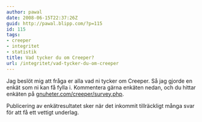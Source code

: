 ```yaml
---
author: pawal
date: 2008-06-15T22:37:26Z
guid: http://pawal.blipp.com/?p=115
id: 115
tags:
- creeper
- integritet
- statistik
title: Vad tycker du om Creeper?
url: /integritet/vad-tycker-du-om-creeper
---
```


Jag beslöt mig att fråga er alla vad ni tycker om Creeper. Så jag
gjorde en enkät som ni kan få fylla i. Kommentera gärna enkäten nedan,
och du hittar enkäten på <a
href="http://gnuheter.com/creeper/survey.php">gnuheter.com/creeper/survey.php</a>.

Publicering av enkätresultatet sker när det inkommit tillräckligt
många svar för att få ett vettigt underlag.
